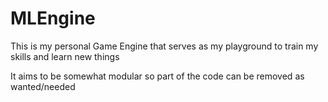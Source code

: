 # MLEngine
This is my personal Game Engine that serves as my playground to train my skills
and learn new things

It aims to be somewhat modular so part of the code can be removed as wanted/needed

